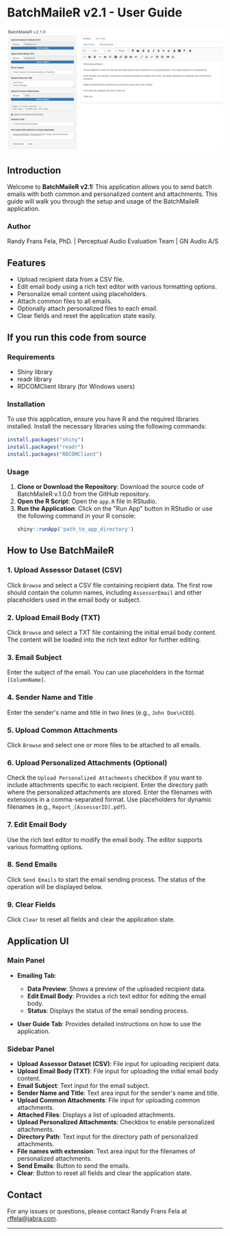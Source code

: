 # BatchMaileR v2.1 - User Guide

![BatchMaileR Preview](images/preview.png)

## Introduction
Welcome to **BatchMaileR v2.1**! This application allows you to send batch emails with both common and personalized content and attachments. This guide will walk you through the setup and usage of the BatchMaileR application.

### Author
Randy Frans Fela, PhD. | Perceptual Audio Evaluation Team | GN Audio A/S

## Features
- Upload recipient data from a CSV file.
- Edit email body using a rich text editor with various formatting options.
- Personalize email content using placeholders.
- Attach common files to all emails.
- Optionally attach personalized files to each email.
- Clear fields and reset the application state easily.

## If you run this code from source

### Requirements
- Shiny library
- readr library
- RDCOMClient library (for Windows users)

### Installation
To use this application, ensure you have R and the required libraries installed. Install the necessary libraries using the following commands:
```R
install.packages("shiny")
install.packages("readr")
install.packages("RDCOMClient")
```

### Usage

1. **Clone or Download the Repository**: Download the source code of BatchMaileR v.1.0.0 from the GitHub repository.
2. **Open the R Script**: Open the `app.R` file in RStudio.
3. **Run the Application**: Click on the "Run App" button in RStudio or use the following command in your R console:
   ```R
   shiny::runApp('path_to_app_directory')
   ```

## How to Use BatchMaileR

### 1. Upload Assessor Dataset (CSV)
Click `Browse` and select a CSV file containing recipient data. The first row should contain the column names, including `AssessorEmail` and other placeholders used in the email body or subject.

### 2. Upload Email Body (TXT)
Click `Browse` and select a TXT file containing the initial email body content. The content will be loaded into the rich text editor for further editing.

### 3. Email Subject
Enter the subject of the email. You can use placeholders in the format `[ColumnName]`.

### 4. Sender Name and Title
Enter the sender's name and title in two lines (e.g., `John Doe\nCEO`).

### 5. Upload Common Attachments
Click `Browse` and select one or more files to be attached to all emails.

### 6. Upload Personalized Attachments (Optional)
Check the `Upload Personalized Attachments` checkbox if you want to include attachments specific to each recipient. Enter the directory path where the personalized attachments are stored. Enter the filenames with extensions in a comma-separated format. Use placeholders for dynamic filenames (e.g., `Report_[AssessorID].pdf`).

### 7. Edit Email Body
Use the rich text editor to modify the email body. The editor supports various formatting options.

### 8. Send Emails
Click `Send Emails` to start the email sending process. The status of the operation will be displayed below.

### 9. Clear Fields
Click `Clear` to reset all fields and clear the application state.

## Application UI

### Main Panel
- **Emailing Tab**:
  - **Data Preview**: Shows a preview of the uploaded recipient data.
  - **Edit Email Body**: Provides a rich text editor for editing the email body.
  - **Status**: Displays the status of the email sending process.

- **User Guide Tab**: Provides detailed instructions on how to use the application.

### Sidebar Panel
- **Upload Assessor Dataset (CSV)**: File input for uploading recipient data.
- **Upload Email Body (TXT)**: File input for uploading the initial email body content.
- **Email Subject**: Text input for the email subject.
- **Sender Name and Title**: Text area input for the sender's name and title.
- **Upload Common Attachments**: File input for uploading common attachments.
- **Attached Files**: Displays a list of uploaded attachments.
- **Upload Personalized Attachments**: Checkbox to enable personalized attachments.
- **Directory Path**: Text input for the directory path of personalized attachments.
- **File names with extension**: Text area input for the filenames of personalized attachments.
- **Send Emails**: Button to send the emails.
- **Clear**: Button to reset all fields and clear the application state.

## Contact
For any issues or questions, please contact Randy Frans Fela at [rffela@jabra.com](mailto:rffela@jabra.com).

---
